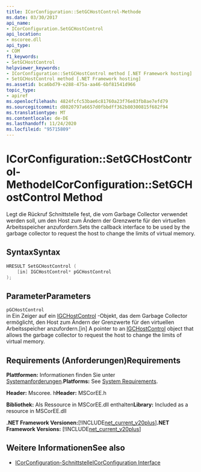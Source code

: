 ```yaml
---
title: ICorConfiguration::SetGCHostControl-Methode
ms.date: 03/30/2017
api_name:
- ICorConfiguration.SetGCHostControl
api_location:
- mscoree.dll
api_type:
- COM
f1_keywords:
- SetGCHostControl
helpviewer_keywords:
- ICorConfiguration::SetGCHostControl method [.NET Framework hosting]
- SetGCHostControl method [.NET Framework hosting]
ms.assetid: bca6bd79-e288-475a-aa46-6bf81541d966
topic_type:
- apiref
ms.openlocfilehash: 4824fcfc53bae6c81760a23f76e83fb8ae7efd79
ms.sourcegitcommit: d8020797a6657d0fbbdff362b80300815f682f94
ms.translationtype: MT
ms.contentlocale: de-DE
ms.lasthandoff: 11/24/2020
ms.locfileid: "95715809"
---
```

# <a name="icorconfigurationsetgchostcontrol-method"></a><span data-ttu-id="aef1d-102">ICorConfiguration::SetGCHostControl-Methode</span><span class="sxs-lookup"><span data-stu-id="aef1d-102">ICorConfiguration::SetGCHostControl Method</span></span>

<span data-ttu-id="aef1d-103">Legt die Rückruf Schnittstelle fest, die vom Garbage Collector verwendet werden soll, um den Host zum Ändern der Grenzwerte für den virtuellen Arbeitsspeicher anzufordern.</span><span class="sxs-lookup"><span data-stu-id="aef1d-103">Sets the callback interface to be used by the garbage collector to request the host to change the limits of virtual memory.</span></span>  
  
## <a name="syntax"></a><span data-ttu-id="aef1d-104">Syntax</span><span class="sxs-lookup"><span data-stu-id="aef1d-104">Syntax</span></span>  
  
```cpp  
HRESULT SetGCHostControl (  
    [in] IGCHostControl* pGCHostControl  
);  
```  
  
## <a name="parameters"></a><span data-ttu-id="aef1d-105">Parameter</span><span class="sxs-lookup"><span data-stu-id="aef1d-105">Parameters</span></span>  

 `pGCHostControl`  
 <span data-ttu-id="aef1d-106">in Ein Zeiger auf ein [IGCHostControl](igchostcontrol-interface.md) -Objekt, das dem Garbage Collector ermöglicht, den Host zum Ändern der Grenzwerte für den virtuellen Arbeitsspeicher anzufordern.</span><span class="sxs-lookup"><span data-stu-id="aef1d-106">[in] A pointer to an [IGCHostControl](igchostcontrol-interface.md) object that allows the garbage collector to request the host to change the limits of virtual memory.</span></span>  
  
## <a name="requirements"></a><span data-ttu-id="aef1d-107">Requirements (Anforderungen)</span><span class="sxs-lookup"><span data-stu-id="aef1d-107">Requirements</span></span>  

 <span data-ttu-id="aef1d-108">**Plattformen:** Informationen finden Sie unter [Systemanforderungen](../../get-started/system-requirements.md).</span><span class="sxs-lookup"><span data-stu-id="aef1d-108">**Platforms:** See [System Requirements](../../get-started/system-requirements.md).</span></span>  
  
 <span data-ttu-id="aef1d-109">**Header:** Mscoree. h</span><span class="sxs-lookup"><span data-stu-id="aef1d-109">**Header:** MSCorEE.h</span></span>  
  
 <span data-ttu-id="aef1d-110">**Bibliothek:** Als Ressource in MSCorEE.dll enthalten</span><span class="sxs-lookup"><span data-stu-id="aef1d-110">**Library:** Included as a resource in MSCorEE.dll</span></span>  
  
 <span data-ttu-id="aef1d-111">**.NET Framework Versionen:**[!INCLUDE[net_current_v20plus](../../../../includes/net-current-v20plus-md.md)]</span><span class="sxs-lookup"><span data-stu-id="aef1d-111">**.NET Framework Versions:** [!INCLUDE[net_current_v20plus](../../../../includes/net-current-v20plus-md.md)]</span></span>  
  
## <a name="see-also"></a><span data-ttu-id="aef1d-112">Weitere Informationen</span><span class="sxs-lookup"><span data-stu-id="aef1d-112">See also</span></span>

- [<span data-ttu-id="aef1d-113">ICorConfiguration-Schnittstelle</span><span class="sxs-lookup"><span data-stu-id="aef1d-113">ICorConfiguration Interface</span></span>](icorconfiguration-interface.md)

